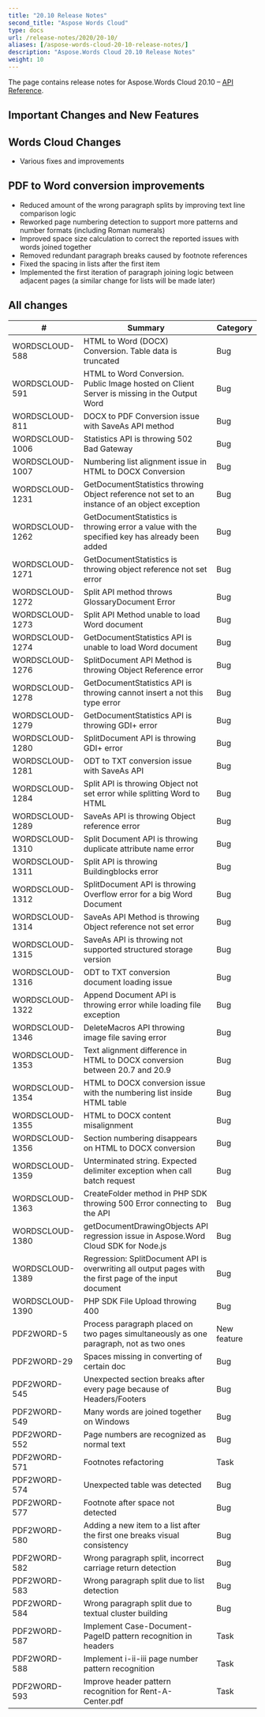 ```yaml
---
title: "20.10 Release Notes"
second_title: "Aspose Words Cloud"
type: docs
url: /release-notes/2020/20-10/
aliases: [/aspose-words-cloud-20-10-release-notes/]
description: "Aspose.Words Cloud 20.10 Release Notes"
weight: 10
---
```


The page contains release notes for Aspose.Words Cloud 20.10 – [API Reference](https://apireference.aspose.cloud/words/).

## Important Changes and New Features

## Words Cloud Changes

- Various fixes and improvements

## PDF to Word conversion improvements

- Reduced amount of the wrong paragraph splits by improving text line comparison logic
- Reworked page numbering detection to support more patterns and number formats (including Roman numerals)
- Improved space size calculation to correct the reported issues with words joined together
- Removed redundant paragraph breaks caused by footnote references
- Fixed the spacing in lists after the first item
- Implemented the first iteration of paragraph joining logic between adjacent pages (a similar change for lists will be made later)

## All changes

| #               | Summary                                                                                       | Category    |
|-----------------|-----------------------------------------------------------------------------------------------|-------------|
| WORDSCLOUD-588  | HTML to Word (DOCX) Conversion. Table data is truncated                                       | Bug         |
| WORDSCLOUD-591  | HTML to Word Conversion. Public Image hosted on Client Server is missing in the Output Word   | Bug         |
| WORDSCLOUD-811  | DOCX to PDF Conversion issue with SaveAs API method                                           | Bug         |
| WORDSCLOUD-1006 | Statistics API is throwing 502 Bad Gateway                                                    | Bug         |
| WORDSCLOUD-1007 | Numbering list alignment issue in HTML to DOCX Conversion                                     | Bug         |
| WORDSCLOUD-1231 | GetDocumentStatistics throwing Object reference not set to an instance of an object exception | Bug         |
| WORDSCLOUD-1262 | GetDocumentStatistics is throwing error a value with the specified key has already been added | Bug         |
| WORDSCLOUD-1271 | GetDocumentStatistics is throwing object reference not set error                              | Bug         |
| WORDSCLOUD-1272 | Split API method throws GlossaryDocument Error                                                | Bug         |
| WORDSCLOUD-1273 | Split API Method unable to load Word document                                                 | Bug         |
| WORDSCLOUD-1274 | GetDocumentStatistics API is unable to load Word document                                     | Bug         |
| WORDSCLOUD-1276 | SplitDocument API Method is throwing Object Reference error                                   | Bug         |
| WORDSCLOUD-1278 | GetDocumentStatistics API is throwing cannot insert a not this type error                     | Bug         |
| WORDSCLOUD-1279 | GetDocumentStatistics API is throwing GDI+ error                                              | Bug         |
| WORDSCLOUD-1280 | SplitDocument API is throwing GDI+ error                                                      | Bug         |
| WORDSCLOUD-1281 | ODT to TXT conversion issue with SaveAs API                                                   | Bug         |
| WORDSCLOUD-1284 | Split API is throwing Object not set error while splitting Word to HTML                       | Bug         |
| WORDSCLOUD-1289 | SaveAs API is throwing Object reference error                                                 | Bug         |
| WORDSCLOUD-1310 | Split Document API is throwing duplicate attribute name error                                 | Bug         |
| WORDSCLOUD-1311 | Split API is throwing Buildingblocks error                                                    | Bug         |
| WORDSCLOUD-1312 | SplitDocument API is throwing Overflow error for a big Word Document                          | Bug         |
| WORDSCLOUD-1314 | SaveAs API Method is throwing Object reference not set error                                  | Bug         |
| WORDSCLOUD-1315 | SaveAs API is throwing not supported structured storage version                               | Bug         |
| WORDSCLOUD-1316 | ODT to TXT conversion document loading issue                                                  | Bug         |
| WORDSCLOUD-1322 | Append Document API is throwing error while loading file exception                            | Bug         |
| WORDSCLOUD-1346 | DeleteMacros API throwing image file saving error                                             | Bug         |
| WORDSCLOUD-1353 | Text alignment difference in HTML to DOCX conversion between 20.7 and 20.9                    | Bug         |
| WORDSCLOUD-1354 | HTML to DOCX conversion issue with the numbering list inside HTML table                       | Bug         |
| WORDSCLOUD-1355 | HTML to DOCX content misalignment                                                             | Bug         |
| WORDSCLOUD-1356 | Section numbering disappears on HTML to DOCX conversion                                       | Bug         |
| WORDSCLOUD-1359 | Unterminated string. Expected delimiter exception when call batch request                     | Bug         |
| WORDSCLOUD-1363 | CreateFolder method in PHP SDK throwing 500 Error connecting to the API                       | Bug         |
| WORDSCLOUD-1380 | getDocumentDrawingObjects API regression issue in Aspose.Word Cloud SDK for Node.js           | Bug         |
| WORDSCLOUD-1389 | Regression: SplitDocument API is overwriting all output pages with the first page of the input document | Bug |
| WORDSCLOUD-1390 | PHP SDK File Upload throwing 400                                                              | Bug         |
| PDF2WORD-5      | Process paragraph placed on two pages simultaneously as one paragraph, not as two ones        | New feature |
| PDF2WORD-29     | Spaces missing in converting of certain doc                                                   | Bug         |
| PDF2WORD-545    | Unexpected section breaks after every page because of Headers/Footers                         | Bug         |
| PDF2WORD-549    | Many words are joined together on Windows                                                     | Bug         |
| PDF2WORD-552    | Page numbers are recognized as normal text                                                    | Bug         |
| PDF2WORD-571    | Footnotes refactoring                                                                         | Task        |
| PDF2WORD-574    | Unexpected table was detected                                                                 | Bug         |
| PDF2WORD-577    | Footnote after space not detected                                                             | Bug         |
| PDF2WORD-580    | Adding a new item to a list after the first one breaks visual consistency                     | Bug         |
| PDF2WORD-582    | Wrong paragraph split, incorrect carriage return detection                                    | Bug         |
| PDF2WORD-583    | Wrong paragraph split due to list detection                                                   | Bug         |
| PDF2WORD-584    | Wrong paragraph split due to textual cluster building                                         | Bug         |
| PDF2WORD-587    | Implement Case-Document-PageID pattern recognition in headers                                 | Task        |
| PDF2WORD-588    | Implement i-ii-iii page number pattern recognition                                            | Task        |
| PDF2WORD-593    | Improve header pattern recognition for Rent-A-Center.pdf                                      | Task        |
